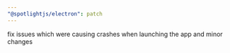 ```yaml
---
"@spotlightjs/electron": patch
---
```


fix issues which were causing crashes when launching the app and minor changes
